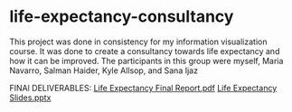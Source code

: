 # life-expectancy-consultancy
This project was done in consistency for my information visualization course. It was done to create a consultancy towards life expectancy and how it can be improved. The participants in this group were myself, Maria Navarro, Salman Haider, Kyle Allsop, and Sana Ijaz

FINAl DELIVERABLES:
[Life Expectancy Final Report.pdf](https://github.com/amezcua30e/life-expectancy-consultancy/files/13219733/Life.Expectancy.Final.Report.pdf)
[Life Expectancy Slides.pptx](https://github.com/amezcua30e/life-expectancy-consultancy/files/13219734/Life.Expectancy.Slides.pptx)
